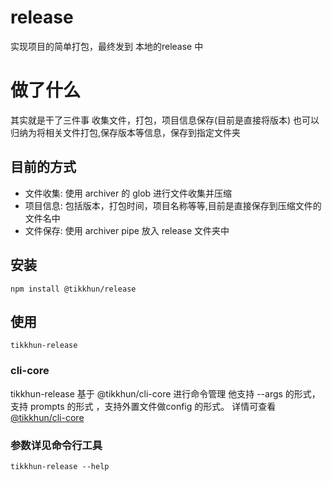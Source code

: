 # release

实现项目的简单打包，最终发到 本地的release 中

# 做了什么

其实就是干了三件事 收集文件，打包，项目信息保存(目前是直接将版本)
也可以归纳为将相关文件打包,保存版本等信息，保存到指定文件夹

## 目前的方式

- 文件收集: 使用 archiver 的 glob 进行文件收集并压缩
- 项目信息: 包括版本，打包时间，项目名称等等,目前是直接保存到压缩文件的文件名中
- 文件保存: 使用 archiver pipe 放入 release 文件夹中

## 安装

```
npm install @tikkhun/release
```

## 使用

```
tikkhun-release
```
### cli-core
tikkhun-release 基于 @tikkhun/cli-core 进行命令管理
他支持 --args 的形式，支持 prompts 的形式 ，支持外置文件做config 的形式。
详情可查看 [@tikkhun/cli-core](https://www.npmjs.com/package/@tikkhun/cli-core)
### 参数详见命令行工具

```
tikkhun-release --help
```
